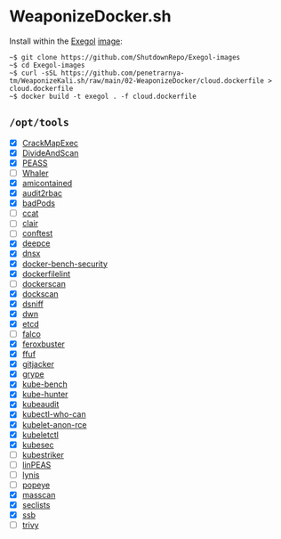 WeaponizeDocker.sh
==========

Install within the [Exegol](https://github.com/ShutdownRepo/Exegol) [image](https://github.com/ShutdownRepo/Exegol-images):

```console
~$ git clone https://github.com/ShutdownRepo/Exegol-images
~$ cd Exegol-images
~$ curl -sSL https://github.com/penetrarnya-tm/WeaponizeKali.sh/raw/main/02-WeaponizeDocker/cloud.dockerfile > cloud.dockerfile
~$ docker build -t exegol . -f cloud.dockerfile
```

## `/opt/tools`

- [x] [CrackMapExec](https://github.com/Porchetta-Industries/CrackMapExec)
- [x] [DivideAndScan](https://github.com/snovvcrash/DivideAndScan)
- [x] [PEASS](https://github.com/carlospolop/PEASS-ng/releases)
- [ ] [Whaler](https://github.com/P3GLEG/Whaler)
- [x] [amicontained](https://github.com/genuinetools/amicontained/releases)
- [x] [audit2rbac](https://github.com/liggitt/audit2rbac/releases)
- [x] [badPods](https://github.com/BishopFox/badPods)
- [ ] [ccat](https://github.com/RhinoSecurityLabs/ccat)
- [ ] [clair](https://github.com/quay/clair)
- [ ] [conftest](https://github.com/open-policy-agent/conftest)
- [x] [deepce](https://github.com/stealthcopter/deepce)
- [x] [dnsx](https://github.com/projectdiscovery/dnsx/releases)
- [x] [docker-bench-security](https://github.com/docker/docker-bench-security)
- [x] [dockerfilelint](https://github.com/replicatedhq/dockerfilelint)
- [ ] [dockerscan](https://github.com/cr0hn/dockerscan)
- [x] [dockscan](https://github.com/kost/dockscan)
- [x] [dsniff](https://github.com/tecknicaltom/dsniff)
- [x] [dwn](https://github.com/sensepost/dwn)
- [x] [etcd](https://github.com/etcd-io/etcd/releases)
- [ ] [falco](https://github.com/falcosecurity/falco)
- [x] [feroxbuster](https://github.com/epi052/feroxbuster)
- [x] [ffuf](https://github.com/ffuf/ffuf/releases)
- [x] [gitjacker](https://github.com/liamg/gitjacker/releases)
- [x] [grype](https://github.com/anchore/grype/releases)
- [x] [kube-bench](https://github.com/aquasecurity/kube-bench/releases)
- [x] [kube-hunter](https://github.com/aquasecurity/kube-hunter)
- [x] [kubeaudit](https://github.com/Shopify/kubeaudit/releases)
- [x] [kubectl-who-can](https://github.com/aquasecurity/kubectl-who-can/releases)
- [x] [kubelet-anon-rce](https://github.com/serain/kubelet-anon-rce)
- [x] [kubeletctl](https://github.com/cyberark/kubeletctl/releases)
- [x] [kubesec](https://github.com/controlplaneio/kubesec/releases)
- [ ] [kubestriker](https://github.com/vchinnipilli/kubestriker)
- [ ] [linPEAS](https://github.com/carlospolop/privilege-escalation-awesome-scripts-suite/tree/master/linPEAS)
- [ ] [lynis](https://github.com/CISOfy/lynis)
- [ ] [popeye](https://github.com/derailed/popeye)
- [x] [masscan](https://github.com/robertdavidgraham/masscan)
- [x] [seclists](https://github.com/danielmiessler/SecLists)
- [x] [ssb](https://github.com/kitabisa/ssb/releases)
- [ ] [trivy](https://github.com/aquasecurity/trivy)
